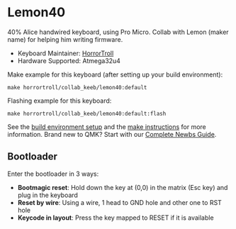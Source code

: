 # Lemon40

40% Alice handwired keyboard, using Pro Micro. Collab with Lemon (maker name) for helping him writing firmware.

* Keyboard Maintainer: [HorrorTroll](https://github.com/HorrorTroll)
* Hardware Supported: Atmega32u4

Make example for this keyboard (after setting up your build environment):

    make horrortroll/collab_keeb/lemon40:default

Flashing example for this keyboard:

    make horrortroll/collab_keeb/lemon40:default:flash

See the [build environment setup](https://docs.qmk.fm/#/getting_started_build_tools) and the [make instructions](https://docs.qmk.fm/#/getting_started_make_guide) for more information. Brand new to QMK? Start with our [Complete Newbs Guide](https://docs.qmk.fm/#/newbs).

## Bootloader

Enter the bootloader in 3 ways:

* **Bootmagic reset**: Hold down the key at (0,0) in the matrix (Esc key) and plug in the keyboard
* **Reset by wire**: Using a wire, 1 head to GND hole and other one to RST hole
* **Keycode in layout**: Press the key mapped to RESET if it is available
